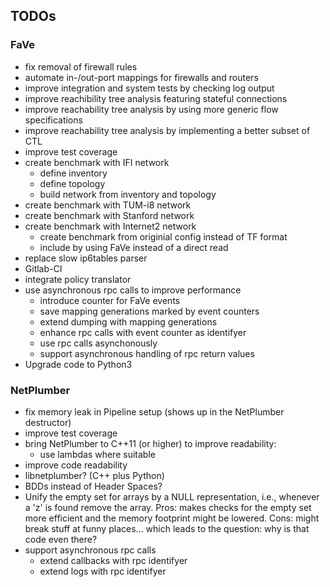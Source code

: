## TODOs

### FaVe

 - fix removal of firewall rules
 - automate in-/out-port mappings for firewalls and routers
 - improve integration and system tests by checking log output
 - improve reachibility tree analysis featuring stateful connections
 - improve reachability tree analysis by using more generic flow specifications
 - improve reachability tree analysis by implementing a better subset of CTL
 - improve test coverage
 - create benchmark with IFI network
    - define inventory
    - define topology
    - build network from inventory and topology
 - create benchmark with TUM-i8 network
 - create benchmark with Stanford network
 - create benchmark with Internet2 network
    - create benchmark from originial config instead of TF format
    - include by using FaVe instead of a direct read
 - replace slow ip6tables parser
 - Gitlab-CI
 - integrate policy translator
 - use asynchronous rpc calls to improve performance
    - introduce counter for FaVe events
    - save mapping generations marked by event counters
    - extend dumping with mapping generations
    - enhance rpc calls with event counter as identifyer
    - use rpc calls asynchonously
    - support asynchronous handling of rpc return values
 - Upgrade code to Python3


### NetPlumber

 - fix memory leak in Pipeline setup (shows up in the NetPlumber destructor)
 - improve test coverage
 - bring NetPlumber to C++11 (or higher) to improve readability:
    - use lambdas where suitable
 - improve code readability
 - libnetplumber? (C++ plus Python)
 - BDDs instead of Header Spaces?
 - Unify the empty set for arrays by a NULL representation, i.e., whenever a
'z' is found remove the array. Pros: makes checks for the empty set more
efficient and the memory footprint might be lowered. Cons: might break stuff at
funny places... which leads to the question: why is that code even there?
 - support asynchronous rpc calls
    - extend callbacks with rpc identifyer
    - extend logs with rpc identifyer
